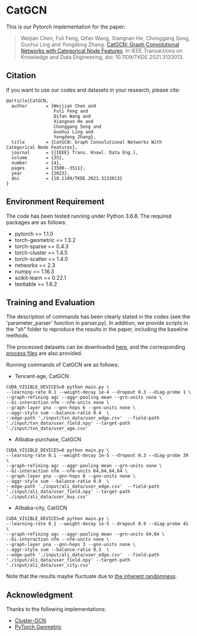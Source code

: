 # CatGCN
This is our Pytorch implementation for the paper:

>Weijian Chen, Fuli Feng, Qifan Wang, Xiangnan He, Chonggang Song, Guohui Ling and Yongdong Zhang. [CatGCN: Graph Convolutional Networks with Categorical Node Features](https://arxiv.org/abs/2009.05303). In IEEE Transactions on Knowledge and Data Engineering, doi: 10.1109/TKDE.2021.3133013.

## Citation 
If you want to use our codes and datasets in your research, please cite:
```
@article{CatGCN,
  author       = {Weijian Chen and
                  Fuli Feng and
                  Qifan Wang and
                  Xiangnan He and
                  Chonggang Song and
                  Guohui Ling and
                  Yongdong Zhang},
  title        = {CatGCN: Graph Convolutional Networks With Categorical Node Features},
  journal      = {{IEEE} Trans. Knowl. Data Eng.},
  volume       = {35},
  number       = {4},
  pages        = {3500--3511},
  year         = {2023},
  doi          = {10.1109/TKDE.2021.3133013}
}
```
## Environment Requirement
The code has been tested running under Python 3.6.8. The required packages are as follows:
* pytorch == 1.1.0
* torch-geometric == 1.3.2
* torch-sparse == 0.4.3
* torch-cluster == 1.4.5
* torch-scatter == 1.4.0
* networkx == 2.3
* numpy == 1.16.3
* scikit-learn == 0.22.1
* texttable == 1.6.2

## Training and Evaluation
The description of commands has been clearly stated in the codes (see the 'parameter_parser' function in parser.py).
In addition, we provide scripts in the "sh" folder to reproduce the results in the paper, including the baseline methods.

The processed datasets can be downloaded [here](https://drive.google.com/file/d/1N5dLm0jseRdD7Tly6F4GYJFGvRmdHH_M/view?usp=drive_link), and the corresponding [process files](https://github.com/TachiChan/Data_Process) are also provided.

Running commands of CatGCN are as follows:
* Tencent-age, CatGCN
```
CUDA_VISIBLE_DEVICES=0 python main.py \
--learning-rate 0.1 --weight-decay 1e-4 --dropout 0.3 --diag-probe 1 \
--graph-refining agc --aggr-pooling mean --grn-units none \
--bi-interaction nfm --nfm-units none \
--graph-layer pna --gnn-hops 6 --gnn-units none \
--aggr-style sum --balance-ratio 0.4  \
--edge-path './input/txn_data/user_edge.csv'  --field-path './input/txn_data/user_field.npy' --target-path './input/txn_data/user_age.csv'
```

* Alibaba-purchase, CatGCN
```
CUDA_VISIBLE_DEVICES=0 python main.py \
--learning-rate 0.1 --weight-decay 1e-5 --dropout 0.3 --diag-probe 39 \
--graph-refining agc --aggr-pooling mean --grn-units none \
--bi-interaction nfm --nfm-units 64,64,64,64 \
--graph-layer pna --gnn-hops 8 --gnn-units none \
--aggr-style sum --balance-ratio 0.9  \
--edge-path './input/ali_data/user_edge.csv'  --field-path './input/ali_data/user_field.npy' --target-path './input/ali_data/user_buy.csv'
```

* Alibaba-city, CatGCN
```
CUDA_VISIBLE_DEVICES=0 python main.py \
--learning-rate 0.1 --weight-decay 1e-5 --dropout 0.9 --diag-probe 41 \
--graph-refining agc --aggr-pooling mean --grn-units 64,64 \
--bi-interaction nfm --nfm-units none \
--graph-layer pna --gnn-hops 3 --gnn-units none \
--aggr-style sum --balance-ratio 0.3  \
--edge-path './input/ali_data/user_edge.csv'  --field-path './input/ali_data/user_field.npy' --target-path './input/ali_data/user_city.csv'
```

Note that the results maybe fluctuate due to [the inherent randomness](https://pytorch.org/docs/stable/notes/randomness.html).

## Acknowledgment
Thanks to the following implementations:
* [Cluster-GCN](https://github.com/benedekrozemberczki/ClusterGCN)
* [PyTorch Geometric](https://github.com/pyg-team/pytorch_geometric)
